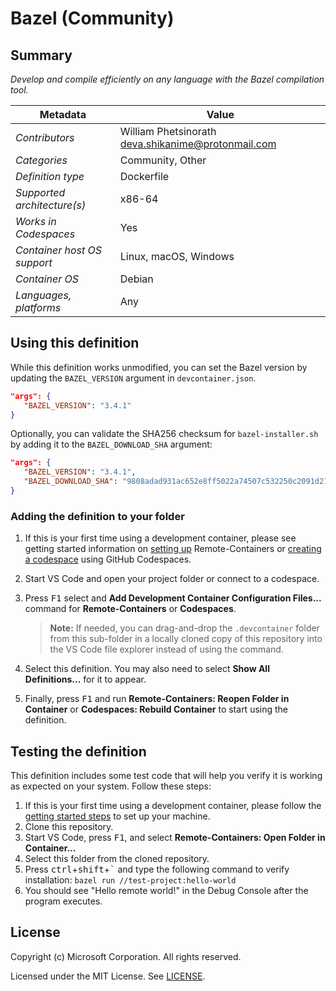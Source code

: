 # Bazel (Community)

## Summary

*Develop and compile efficiently on any language with the Bazel compilation tool.*

| Metadata | Value |  
|----------|-------|
| *Contributors* | William Phetsinorath <deva.shikanime@protonmail.com> |
| *Categories* | Community, Other |
| *Definition type* | Dockerfile |
| *Supported architecture(s)* | x86-64 |
| *Works in Codespaces* | Yes |
| *Container host OS support* | Linux, macOS, Windows |
| *Container OS* | Debian |
| *Languages, platforms* | Any |

## Using this definition

While this definition works unmodified, you can set the Bazel version by updating the `BAZEL_VERSION` argument in `devcontainer.json`.

```json
"args": {
   "BAZEL_VERSION": "3.4.1"
}
```

Optionally, you can validate the SHA256 checksum for `bazel-installer.sh` by adding it to the `BAZEL_DOWNLOAD_SHA` argument:

```json
"args": {
   "BAZEL_VERSION": "3.4.1",
   "BAZEL_DOWNLOAD_SHA": "9808adad931ac652e8ff5022a74507c532250c2091d21d6aebc7064573669cc5"
}
```

### Adding the definition to your folder

1. If this is your first time using a development container, please see getting started information on [setting up](https://aka.ms/vscode-remote/containers/getting-started) Remote-Containers or [creating a codespace](https://aka.ms/ghcs-open-codespace) using GitHub Codespaces.

2. Start VS Code and open your project folder or connect to a codespace.

3. Press <kbd>F1</kbd> select and **Add Development Container Configuration Files...** command for **Remote-Containers** or **Codespaces**. 

   > **Note:** If needed, you can drag-and-drop the `.devcontainer` folder from this sub-folder in a locally cloned copy of this repository into the VS Code file explorer instead of using the command.

4. Select this definition. You may also need to select **Show All Definitions...** for it to appear.

5. Finally, press <kbd>F1</kbd> and run **Remote-Containers: Reopen Folder in Container** or **Codespaces: Rebuild Container** to start using the definition.

## Testing the definition

This definition includes some test code that will help you verify it is working as expected on your system. Follow these steps:

1. If this is your first time using a development container, please follow the [getting started steps](https://aka.ms/vscode-remote/containers/getting-started) to set up your machine.
2. Clone this repository.
3. Start VS Code, press <kbd>F1</kbd>, and select **Remote-Containers: Open Folder in Container...**
4. Select this folder from the cloned repository.
5. Press <kbd>ctrl</kbd>+<kbd>shift</kbd>+<kbd>\`</kbd> and type the following command to verify installation: `bazel run //test-project:hello-world`
6. You should see "Hello remote world!" in the Debug Console after the program executes.

## License

Copyright (c) Microsoft Corporation. All rights reserved.

Licensed under the MIT License. See [LICENSE](https://github.com/microsoft/vscode-dev-containers/blob/main/LICENSE).